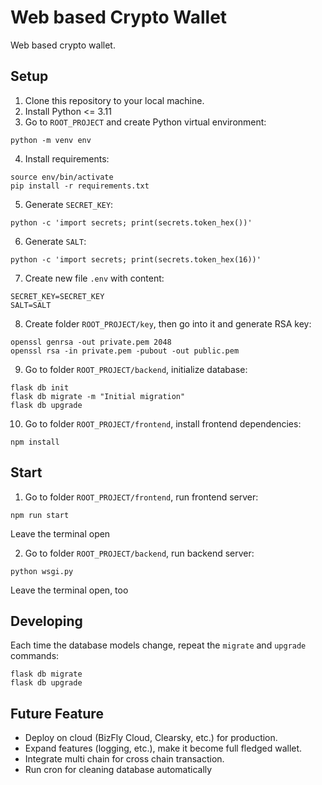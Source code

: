 # Web based Crypto Wallet
Web based crypto wallet.

## Setup
1. Clone this repository to your local machine.
2. Install Python <= 3.11
3. Go to `ROOT_PROJECT` and create Python virtual environment:
```shell
python -m venv env
```

4. Install requirements:
```shell
source env/bin/activate
pip install -r requirements.txt
```

5. Generate `SECRET_KEY`:
```shell
python -c 'import secrets; print(secrets.token_hex())'
```

6. Generate `SALT`:
```shell
python -c 'import secrets; print(secrets.token_hex(16))'
```

7. Create new file `.env` with content:
```shell
SECRET_KEY=SECRET_KEY
SALT=SALT
```

8. Create folder `ROOT_PROJECT/key`, then go into it and generate RSA key:
```shell
openssl genrsa -out private.pem 2048
openssl rsa -in private.pem -pubout -out public.pem
```

9. Go to folder `ROOT_PROJECT/backend`, initialize database:
```shell
flask db init
flask db migrate -m "Initial migration"
flask db upgrade
```

10. Go to folder `ROOT_PROJECT/frontend`, install frontend dependencies:
```shell
npm install
```

## Start
1. Go to folder `ROOT_PROJECT/frontend`, run frontend server:
```shell
npm run start
```

Leave the terminal open

2. Go to folder `ROOT_PROJECT/backend`, run backend server:
```shell
python wsgi.py
```

Leave the terminal open, too

## Developing
Each time the database models change, repeat the `migrate` and `upgrade` commands:
```shell
flask db migrate
flask db upgrade
```

## Future Feature
- Deploy on cloud (BizFly Cloud, Clearsky, etc.) for production.
- Expand features (logging, etc.), make it become full fledged wallet.
- Integrate multi chain for cross chain transaction.
- Run cron for cleaning database automatically